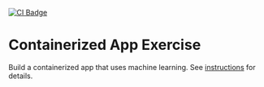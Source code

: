 [![CI Badge](https://github.com/software-students-fall2023/4-containerized-app-exercise-samuel/actions/workflows/Main.yaml/badge.svg)](https://github.com/software-students-fall2023/4-containerized-app-exercise-samuel/actions/workflows/Main.yaml)


# Containerized App Exercise

Build a containerized app that uses machine learning. See [instructions](./instructions.md) for details.
